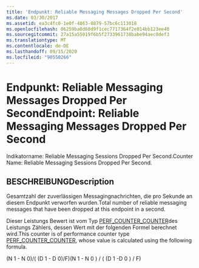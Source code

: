```yaml
---
title: 'Endpunkt: Reliable Messaging Messages Dropped Per Second'
ms.date: 03/30/2017
ms.assetid: ea3c4fc0-1e0f-4863-8879-57bc6c113018
ms.openlocfilehash: 06259ba0d60d9f1cec7717364f2e014bb123ee40
ms.sourcegitcommit: 27a15a55019f6b5f2733961738babe94aec0def3
ms.translationtype: MT
ms.contentlocale: de-DE
ms.lasthandoff: 09/15/2020
ms.locfileid: "90550266"
---
```

# <a name="endpoint-reliable-messaging-messages-dropped-per-second"></a><span data-ttu-id="8c05c-102">Endpunkt: Reliable Messaging Messages Dropped Per Second</span><span class="sxs-lookup"><span data-stu-id="8c05c-102">Endpoint: Reliable Messaging Messages Dropped Per Second</span></span>
<span data-ttu-id="8c05c-103">Indikatorname: Reliable Messaging Sessions Dropped Per Second.</span><span class="sxs-lookup"><span data-stu-id="8c05c-103">Counter Name: Reliable Messaging Sessions Dropped Per Second.</span></span>  
  
## <a name="description"></a><span data-ttu-id="8c05c-104">BESCHREIBUNG</span><span class="sxs-lookup"><span data-stu-id="8c05c-104">Description</span></span>  
 <span data-ttu-id="8c05c-105">Gesamtzahl der zuverlässigen Messagingnachrichten, die pro Sekunde an diesem Endpunkt verworfen wurden.</span><span class="sxs-lookup"><span data-stu-id="8c05c-105">Total number of reliable messaging messages that have been dropped at this endpoint in a second.</span></span>  
  
 <span data-ttu-id="8c05c-106">Dieser Leistungs Bewert ist vom Typ [PERF_COUNTER_COUNTER](/previous-versions/windows/it-pro/windows-server-2003/cc740048(v=ws.10))des Leistungs Zählers, dessen Wert mit der folgenden Formel berechnet wird.</span><span class="sxs-lookup"><span data-stu-id="8c05c-106">This counter is of performance counter type [PERF_COUNTER_COUNTER](/previous-versions/windows/it-pro/windows-server-2003/cc740048(v=ws.10)), whose value is calculated using the following formula.</span></span>  
  
 <span data-ttu-id="8c05c-107">(N 1 - N 0)/( (D 1 - D 0)/F)</span><span class="sxs-lookup"><span data-stu-id="8c05c-107">(N 1 - N 0 ) / ( (D 1 -D 0 ) / F)</span></span>
